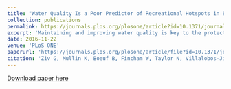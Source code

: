 ```yaml
---
title: "Water Quality Is a Poor Predictor of Recreational Hotspots in England"
collection: publications
permalink: https://journals.plos.org/plosone/article?id=10.1371/journal.pone.0166950
excerpt: 'Maintaining and improving water quality is key to the protection and restoration of aquatic ecosystems, which provide important benefits to society. In Europe, the Water Framework Directive (WFD) defines water quality based on a set of biological, hydro-morphological and chemical targets, and aims to reach good quality conditions in all river bodies by the year 2027. While recently it has been argued that achieving these goals will deliver and enhance ecosystem services, in particular recreational services, there is little empirical evidence demonstrating so. Here we test the hypothesis that good water quality is associated with increased utilization of recreational services, combining four surveys covering walking, boating, fishing and swimming visits, together with water quality data for all water bodies in eight River Basin Districts (RBDs) in England. We compared the percentage of visits in areas of good water quality to a set of null models accounting for population density, income, age distribution, travel distance, public access, and substitutability. We expect such association to be positive, at least for fishing (which relies on fish stocks) and swimming (with direct contact to water). We also test if these services have stronger association with water quality relative to boating and walking alongside rivers, canals or lakeshores. In only two of eight RBDs (Northumbria and Anglian) were both criteria met (positive association, strongest for fishing and swimming) when comparing to at least one of the null models. This conclusion is robust to variations in dataset size. Our study suggests that achieving the WFD water quality goals may not enhance recreational ecosystem services, and calls for further empirical research on the connection between water quality and ecosystem services.'
date: 2016-11-22
venue: 'PLoS ONE'
paperurl: 'https://journals.plos.org/plosone/article/file?id=10.1371/journal.pone.0166950&type=printable'
citation: 'Ziv G, Mullin K, Boeuf B, Fincham W, Taylor N, Villalobos-Jiménez G, et al. (2016) Water Quality Is a Poor Predictor of Recreational Hotspots in England. PLoS ONE 11(11): e0166950. https://doi.org/10.1371/journal.pone.0166950'
---
```


[Download paper here](http://academicpages.github.io/files/paper3.pdf)
